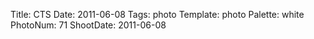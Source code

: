 Title: CTS
Date: 2011-06-08
Tags: photo
Template: photo
Palette: white
PhotoNum: 71
ShootDate: 2011-06-08
